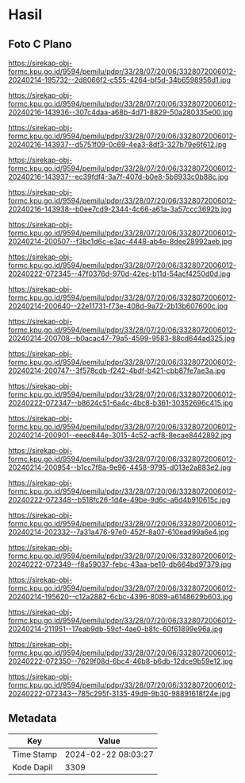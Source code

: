 # Hasil

## Foto C Plano

https://sirekap-obj-formc.kpu.go.id/9594/pemilu/pdpr/33/28/07/20/06/3328072006012-20240214-195732--2d8066f2-c555-4264-bf5d-34b6598956d1.jpg

https://sirekap-obj-formc.kpu.go.id/9594/pemilu/pdpr/33/28/07/20/06/3328072006012-20240216-143936--307c4daa-a68b-4d71-8829-50a280335e00.jpg

https://sirekap-obj-formc.kpu.go.id/9594/pemilu/pdpr/33/28/07/20/06/3328072006012-20240216-143937--d5751f09-0c69-4ea3-8df3-327b79e6f612.jpg

https://sirekap-obj-formc.kpu.go.id/9594/pemilu/pdpr/33/28/07/20/06/3328072006012-20240216-143937--ec39fdf4-3a7f-407d-b0e8-5b8933c0b88c.jpg

https://sirekap-obj-formc.kpu.go.id/9594/pemilu/pdpr/33/28/07/20/06/3328072006012-20240216-143938--b0ee7cd9-2344-4c66-a61a-3a57ccc3692b.jpg

https://sirekap-obj-formc.kpu.go.id/9594/pemilu/pdpr/33/28/07/20/06/3328072006012-20240214-200507--f3bc1d6c-e3ac-4448-ab4e-8dee28992aeb.jpg

https://sirekap-obj-formc.kpu.go.id/9594/pemilu/pdpr/33/28/07/20/06/3328072006012-20240222-072345--47f0376d-970d-42ec-b11d-54acf4250d0d.jpg

https://sirekap-obj-formc.kpu.go.id/9594/pemilu/pdpr/33/28/07/20/06/3328072006012-20240214-200640--22e11731-f73e-408d-9a72-2b13b607600c.jpg

https://sirekap-obj-formc.kpu.go.id/9594/pemilu/pdpr/33/28/07/20/06/3328072006012-20240214-200708--b0acac47-79a5-4599-9583-88cd644ad325.jpg

https://sirekap-obj-formc.kpu.go.id/9594/pemilu/pdpr/33/28/07/20/06/3328072006012-20240214-200747--3f578cdb-f242-4bdf-b421-cbb87fe7ae3a.jpg

https://sirekap-obj-formc.kpu.go.id/9594/pemilu/pdpr/33/28/07/20/06/3328072006012-20240222-072347--b8624c51-6a4c-4bc8-b361-30352696c415.jpg

https://sirekap-obj-formc.kpu.go.id/9594/pemilu/pdpr/33/28/07/20/06/3328072006012-20240214-200901--eeec844e-3015-4c52-acf8-8ecae8442892.jpg

https://sirekap-obj-formc.kpu.go.id/9594/pemilu/pdpr/33/28/07/20/06/3328072006012-20240214-200954--b1cc7f8a-9e96-4458-9795-d013e2a883e2.jpg

https://sirekap-obj-formc.kpu.go.id/9594/pemilu/pdpr/33/28/07/20/06/3328072006012-20240222-072348--b518fc26-1d4e-49be-9d6c-a6d4b910615c.jpg

https://sirekap-obj-formc.kpu.go.id/9594/pemilu/pdpr/33/28/07/20/06/3328072006012-20240214-202332--7a31a476-97e0-452f-8a07-610ead99a6e4.jpg

https://sirekap-obj-formc.kpu.go.id/9594/pemilu/pdpr/33/28/07/20/06/3328072006012-20240222-072349--f8a59037-febc-43aa-be10-db664bd97379.jpg

https://sirekap-obj-formc.kpu.go.id/9594/pemilu/pdpr/33/28/07/20/06/3328072006012-20240214-195620--c12a2882-6cbc-4396-8089-a6148629b603.jpg

https://sirekap-obj-formc.kpu.go.id/9594/pemilu/pdpr/33/28/07/20/06/3328072006012-20240214-211951--17eab9db-59cf-4ae0-b8fc-60f61899e96a.jpg

https://sirekap-obj-formc.kpu.go.id/9594/pemilu/pdpr/33/28/07/20/06/3328072006012-20240222-072350--7629f08d-6bc4-46b8-b6db-12dce9b59e12.jpg

https://sirekap-obj-formc.kpu.go.id/9594/pemilu/pdpr/33/28/07/20/06/3328072006012-20240222-072343--785c295f-3135-49d9-9b30-98891618f24e.jpg


## Metadata

| Key        | Value               |
| ---------- | ------------------- |
| Time Stamp | 2024-02-22 08:03:27 |
| Kode Dapil | 3309                |



